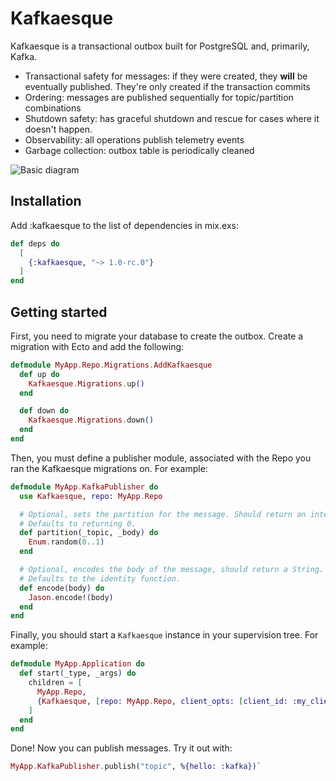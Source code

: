 # Kafkaesque

Kafkaesque is a transactional outbox built for PostgreSQL and, primarily, Kafka.

- Transactional safety for messages: if they were created, they **will** be
eventually published. They're only created if the transaction commits
- Ordering: messages are published sequentially for topic/partition combinations
- Shutdown safety: has graceful shutdown and rescue for cases where it doesn't
happen.
- Observability: all operations publish telemetry events
- Garbage collection: outbox table is periodically cleaned

![Basic diagram](http://www.plantuml.com/plantuml/proxy?cache=no&src=https://raw.githubusercontent.com/v0idpwn/kafkaesque/master/diagrams/basic.iuml)

## Installation

Add :kafkaesque to the list of dependencies in mix.exs:

```elixir
def deps do
  [
    {:kafkaesque, "~> 1.0-rc.0"}
  ]
end
```

## Getting started

First, you need to migrate your database to create the outbox. Create a
migration with Ecto and add the following:

```elixir
defmodule MyApp.Repo.Migrations.AddKafkaesque
  def up do
    Kafkaesque.Migrations.up()
  end

  def down do
    Kafkaesque.Migrations.down()
  end
end
```

Then, you must define a publisher module, associated with the Repo you
ran the Kafkaesque migrations on. For example:

```elixir
defmodule MyApp.KafkaPublisher do
  use Kafkaesque, repo: MyApp.Repo

  # Optional, sets the partition for the message. Should return an integer
  # Defaults to returning 0.
  def partition(_topic, _body) do
    Enum.random(0..1)
  end

  # Optional, encodes the body of the message, should return a String.
  # Defaults to the identity function.
  def encode(body) do
    Jason.encode!(body)
  end
end
```

Finally, you should start a `Kafkaesque` instance in your supervision tree.
For example:

```elixir
defmodule MyApp.Application do
  def start(_type, _args) do
    children = [
      MyApp.Repo,
      {Kafkaesque, [repo: MyApp.Repo, client_opts: [client_id: :my_client, brokers: [{"localhost, 9092"}]]]},
    ]
  end
end
```

Done! Now you can publish messages. Try it out with:

```elixir
MyApp.KafkaPublisher.publish("topic", %{hello: :kafka})`
```

